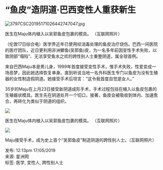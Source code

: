 # “鱼皮”造阴道·巴西变性人重获新生

![3797CSC20195171026442747047.jpg](https://img.sinchew.com.my/2019-05/17/f359ab64-29b2-40ce-aa99-ff010358b818.jpg)

医生在Maju体内植入以吴郭鱼皮包裹的模具。 （互联网照片）

（伦敦17日综合电）医学界近年已使用经消毒处理的鱼皮治疗烧伤。巴西一间医院的医疗团队，近日更利用非洲鲫鱼(吴郭鱼)皮，为一名多年前因变性手术失败，以致阴部“塌陷”、无法享受鱼水之欢的跨性别人士重整阴道，属全球首例。

来自巴西Maju本是男儿身，1999年首度接受变性手术，惟手术失败，性爱变成一场恶梦，因此她选择恢复单身。直到听说当地一名外科医生专门以鱼皮为没有生殖器的女性制造假阴道。她接受手术后坦言：“这令我首度自觉是女人。”

35岁的Maju在上月23日接受新阴道成形手术，手术过程包括在植入以鱼皮包裹的生殖器状模具。医生先在阴道处开一个切口，接著，鱼皮会被吸收到体内、加速愈合，再转化为类似于阴道的组织。

![](https://img.sinchew.com.my/2019-05/17/f359ab64-29b2-40ce-aa99-ff010358b818.jpg)

医生在Maju体内植入以吴郭鱼皮包裹的模具。 （互联网照片）

![](https://img.sinchew.com.my/2019-05/17/86362332-5a68-4838-9061-1dd74b5898af.jpg)

Maju接受手术，成为史上首个“吴郭鱼皮”制造阴道的跨性别人士。（互联网照片）

发布: 12:13pm 17/05/2019  
来源: 星洲网  
标签: 医学, 变性人, 跨性别人士